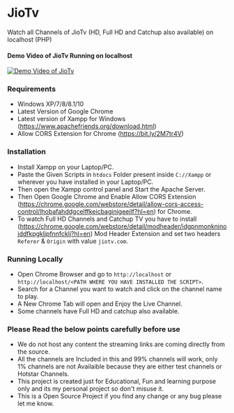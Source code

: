 # JioTv
Watch all Channels of JioTv (HD, Full HD and Catchup also available) on localhost (PHP)

#### Demo Video of JioTv Running on localhost

[![Demo Video of JioTv](https://img.youtube.com/vi/-Al0uaV_o8U/0.jpg)](https://www.youtube.com/watch?v=-Al0uaV_o8U)

### Requirements

  * Windows XP/7/8/8.1/10
  * Latest Version of Google Chrome
  * Latest version of Xampp for Windows (https://www.apachefriends.org/download.html)
  * Allow CORS Extension for Chrome (https://bit.ly/2M7tr4V)
  
### Installation

  * Install Xampp on your Laptop/PC.
  * Paste the Given Scripts in `htdocs` Folder present inside `C://Xampp` or wherever you have installed in your Laptop/PC.
  * Then open the Xampp control panel and Start the Apache Server.
  * Then Open Google Chrome and Enable Allow CORS Extension (https://chrome.google.com/webstore/detail/allow-cors-access-control/lhobafahddgcelffkeicbaginigeejlf?hl=en) for Chrome.
  * To watch Full HD Channels and Catchup TV you have to install (https://chrome.google.com/webstore/detail/modheader/idgpnmonknjnojddfkpgkljpfnnfcklj?hl=en) Mod Header Extension and set two headers `Referer` & `Origin` with value `jiotv.com`.
  
### Running Locally

  * Open Chrome Browser and go to `http://localhost` or `http://localhost/<PATH WHERE YOU HAVE INSTALLED THE SCRIPT>`.
  * Search for a Channel you want to watch and click on the channel name to play.
  * A New Chrome Tab will open and Enjoy the Live Channel.
  * Some channels have Full HD and catchup also available.

### Please Read the below points carefully before use

  * We do not host any content the streaming links are coming directly from the source.
  * All the channels are Included in this and 99% channels will work, only 1% channels are not Availaible because they are either test channels or Hotstar Channels.
  * This project is created just for Educational, Fun and learning purpose only and its my personal project so don't misuse it.
  * This is a Open Source Project if you find any change or any bug please let me know.
